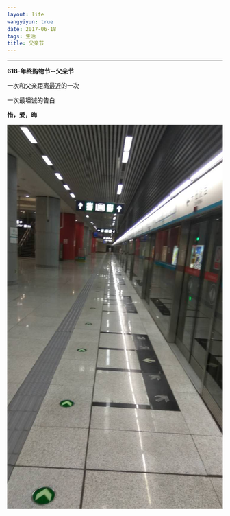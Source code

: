 ```yaml
---
layout: life
wangyiyun: true
date: 2017-06-18
tags: 生活
title: 父亲节
---
```


*************

**618-年终购物节--父亲节**

一次和父亲距离最近的一次

一次最坦诚的告白

**惜，爱，晦**

![](/life/2017/2017res/618.jpg)

